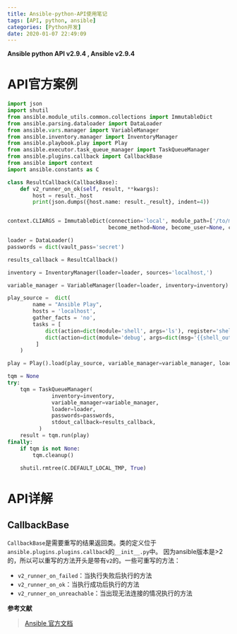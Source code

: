 ```yaml
---
title: Ansible-python-API使用笔记
tags: [API, python, ansible]
categories: [Python开发]
date: 2020-01-07 22:49:09
---
```

**Ansible python API v2.9.4  , Ansible v2.9.4**

<!--more-->

# API官方案例
```python
import json
import shutil
from ansible.module_utils.common.collections import ImmutableDict
from ansible.parsing.dataloader import DataLoader
from ansible.vars.manager import VariableManager
from ansible.inventory.manager import InventoryManager
from ansible.playbook.play import Play
from ansible.executor.task_queue_manager import TaskQueueManager
from ansible.plugins.callback import CallbackBase
from ansible import context
import ansible.constants as C

class ResultCallback(CallbackBase):
    def v2_runner_on_ok(self, result, **kwargs):
        host = result._host
        print(json.dumps({host.name: result._result}, indent=4))


context.CLIARGS = ImmutableDict(connection='local', module_path=['/to/mymodules'], forks=10, become=None,
                                become_method=None, become_user=None, check=False, diff=False)

loader = DataLoader()
passwords = dict(vault_pass='secret')

results_callback = ResultCallback()

inventory = InventoryManager(loader=loader, sources='localhost,')

variable_manager = VariableManager(loader=loader, inventory=inventory)

play_source =  dict(
        name = "Ansible Play",
        hosts = 'localhost',
        gather_facts = 'no',
        tasks = [
            dict(action=dict(module='shell', args='ls'), register='shell_out'),
            dict(action=dict(module='debug', args=dict(msg='{{shell_out.stdout}}')))
         ]
    )

play = Play().load(play_source, variable_manager=variable_manager, loader=loader)

tqm = None
try:
    tqm = TaskQueueManager(
              inventory=inventory,
              variable_manager=variable_manager,
              loader=loader,
              passwords=passwords,
              stdout_callback=results_callback, 
          )
    result = tqm.run(play)
finally:
    if tqm is not None:
        tqm.cleanup()

    shutil.rmtree(C.DEFAULT_LOCAL_TMP, True)
```

# API详解
## CallbackBase
`CallbackBase`是需要重写的结果返回类。类的定义位于`ansible.plugins.plugins.callback`的`__init__.py`中。
因为ansible版本是>2的，所以可以重写的方法开头是带有`v2`的。一些可重写的方法：
- `v2_runner_on_failed`：当执行失败后执行的方法
- `v2_runner_on_ok`：当执行成功后执行的方法
- `v2_runner_on_unreachable`：当出现无法连接的情况执行的方法



**参考文献**

> [Ansible 官方文档](https://docs.ansible.com/ansible/latest/dev_guide/developing_api.html#)
